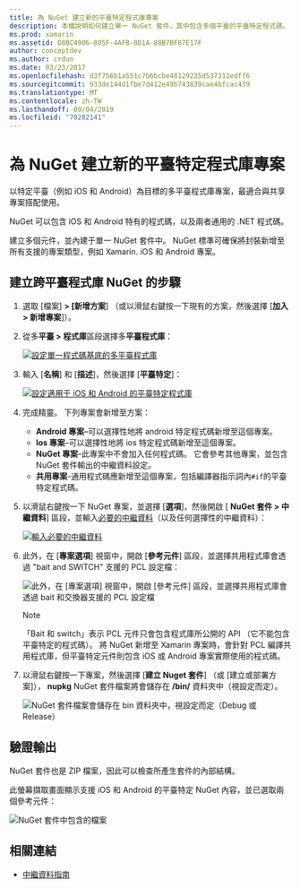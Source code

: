 ```yaml
---
title: 為 NuGet 建立新的平臺特定程式庫專案
description: 本檔說明如何建立單一 NuGet 套件，其中包含多個平臺的平臺特定程式碼。
ms.prod: xamarin
ms.assetid: D8BC4906-805F-4AFB-8D1A-88B7BF87E17F
author: conceptdev
ms.author: crdun
ms.date: 03/23/2017
ms.openlocfilehash: d3f756b1a551c7b6bcbe48129235d537312edff6
ms.sourcegitcommit: 933de144d1fbe7d412e49b743839cae4bfcac439
ms.translationtype: MT
ms.contentlocale: zh-TW
ms.lasthandoff: 09/04/2019
ms.locfileid: "70282141"
---
```

# <a name="creating-new-platform-specific-library-projects-for-nuget"></a>為 NuGet 建立新的平臺特定程式庫專案

以特定平臺（例如 iOS 和 Android）為目標的多平臺程式庫專案，最適合與共享專案搭配使用。

NuGet 可以包含 iOS 和 Android 特有的程式碼，以及兩者通用的 .NET 程式碼。

建立多個元件，並內建于單一 NuGet 套件中。 NuGet 標準可確保將封裝新增至所有支援的專案類型，例如 Xamarin. iOS 和 Android 專案。

## <a name="steps-to-create-a-cross-platform-library-nuget"></a>建立跨平臺程式庫 NuGet 的步驟

1. 選取 [檔案] **> [新增方案**] （或以滑鼠右鍵按一下現有的方案，然後選擇 [**加入 > 新增專案**]）。

2. 從多**平臺 > 程式庫**區段選擇多**平臺程式庫**：

    [![](platform-specific-images/mulitplatform-library-sml.png "設定單一程式碼基底的多平臺程式庫")](platform-specific-images/multiplatform-library.png#lightbox)

3. 輸入 [**名稱**] 和 [**描述**]，然後選擇 [**平臺特定**]：

    [![](platform-specific-images/specific-configure-sml.png "設定適用于 iOS 和 Android 的平臺特定程式庫")](platform-specific-images/specific-configure.png#lightbox)

4. 完成精靈。 下列專案會新增至方案：

    - **Android 專案**–可以選擇性地將 android 特定程式碼新增至這個專案。
    - **Ios 專案**–可以選擇性地將 ios 特定程式碼新增至這個專案。
    - **NuGet 專案**–此專案中不會加入任何程式碼。 它會參考其他專案，並包含 NuGet 套件輸出的中繼資料設定。
    - **共用專案**-通用程式碼應新增至這個專案，包括編譯器指示詞內`#if`的平臺特定程式碼。

5. 以滑鼠右鍵按一下 NuGet 專案，並選擇 [**選項**]，然後開啟 [ **NuGet 套件 > 中繼資料**] 區段，並輸入[必要的中繼資料](~/cross-platform/app-fundamentals/nuget-multiplatform-libraries/metadata.md)（以及任何選擇性的中繼資料）：

    [![](platform-specific-images/specific-metadata-sml.png "輸入必要的中繼資料")](platform-specific-images/specific-metadata.png#lightbox)

6. 此外，在 [**專案選項**] 視窗中，開啟 [**參考元件**] 區段，並選擇共用程式庫會透過 "bait and SWITCH" 支援的 PCL 設定檔：

    ![](platform-specific-images/specific-reference-assemblies.png "此外，在 [專案選項] 視窗中，開啟 [參考元件] 區段，並選擇共用程式庫會透過 bait 和交換器支援的 PCL 設定檔")

    > [!NOTE]
    > 「Bait 和 switch」表示 PCL 元件只會包含程式庫所公開的 API （它不能包含平臺特定的程式碼）。 將 NuGet 新增至 Xamarin 專案時，會針對 PCL 編譯共用程式庫，但平臺特定元件則包含 iOS 或 Android 專案實際使用的程式碼。

7. 以滑鼠右鍵按一下專案，然後選擇 [**建立 Nuget 套件**] （或 [建立或部署方案]）， **nupkg** NuGet 套件檔案將會儲存在 **/bin/** 資料夾中（視設定而定）。

    ![](platform-specific-images/create-nuget-package.png "NuGet 套件檔案會儲存在 bin 資料夾中，視設定而定（Debug 或 Release）")


## <a name="verifying-the-output"></a>驗證輸出

NuGet 套件也是 ZIP 檔案，因此可以檢查所產生套件的內部結構。

此螢幕擷取畫面顯示支援 iOS 和 Android 的平臺特定 NuGet 內容，並已選取兩個參考元件：

![](platform-specific-images/nuget-output.png "NuGet 套件中包含的檔案")


## <a name="related-links"></a>相關連結

- [中繼資料指南](~/cross-platform/app-fundamentals/nuget-multiplatform-libraries/metadata.md)
